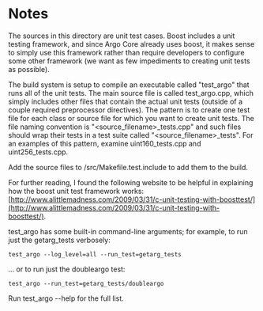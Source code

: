 # Notes
The sources in this directory are unit test cases.  Boost includes a
unit testing framework, and since Argo Core already uses boost, it makes
sense to simply use this framework rather than require developers to
configure some other framework (we want as few impediments to creating
unit tests as possible).

The build system is setup to compile an executable called "test_argo"
that runs all of the unit tests.  The main source file is called
test_argo.cpp, which simply includes other files that contain the
actual unit tests (outside of a couple required preprocessor
directives).  The pattern is to create one test file for each class or
source file for which you want to create unit tests.  The file naming
convention is "<source_filename>_tests.cpp" and such files should wrap
their tests in a test suite called "<source_filename>_tests".  For an
examples of this pattern, examine uint160_tests.cpp and
uint256_tests.cpp.

Add the source files to /src/Makefile.test.include to add them to the build.

For further reading, I found the following website to be helpful in
explaining how the boost unit test framework works:
[http://www.alittlemadness.com/2009/03/31/c-unit-testing-with-boosttest/](http://www.alittlemadness.com/2009/03/31/c-unit-testing-with-boosttest/).

test_argo has some built-in command-line arguments; for
example, to run just the getarg_tests verbosely:

    test_argo --log_level=all --run_test=getarg_tests

... or to run just the doubleargo test:

    test_argo --run_test=getarg_tests/doubleargo

Run  test_argo --help   for the full list.

